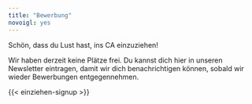 ```yaml
---
title: "Bewerbung"
novoigl: yes
---
```


<p>Schön, dass du Lust hast, ins CA einzuziehen!

Wir haben derzeit keine Plätze frei.
Du kannst dich hier in unseren Newsletter eintragen, damit wir dich benachrichtigen können,
sobald wir wieder Bewerbungen entgegennehmen.

{{< einziehen-signup >}}

